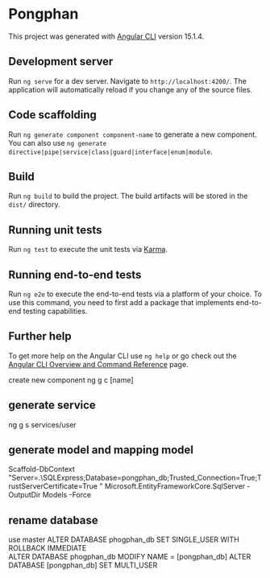# Pongphan

This project was generated with [Angular CLI](https://github.com/angular/angular-cli) version 15.1.4.

## Development server

Run `ng serve` for a dev server. Navigate to `http://localhost:4200/`. The application will automatically reload if you change any of the source files.

## Code scaffolding

Run `ng generate component component-name` to generate a new component. You can also use `ng generate directive|pipe|service|class|guard|interface|enum|module`.

## Build

Run `ng build` to build the project. The build artifacts will be stored in the `dist/` directory.

## Running unit tests

Run `ng test` to execute the unit tests via [Karma](https://karma-runner.github.io).

## Running end-to-end tests

Run `ng e2e` to execute the end-to-end tests via a platform of your choice. To use this command, you need to first add a package that implements end-to-end testing capabilities.

## Further help

To get more help on the Angular CLI use `ng help` or go check out the [Angular CLI Overview and Command Reference](https://angular.io/cli) page.

create new component
ng g c [name]

## generate service

ng g s services/user

## generate model and mapping model

Scaffold-DbContext "Server=.\SQLExpress;Database=pongphan_db;Trusted_Connection=True;TrustServerCertificate=True
" Microsoft.EntityFrameworkCore.SqlServer -OutputDir Models -Force

## rename database

use master
ALTER DATABASE phogphan_db SET SINGLE_USER WITH ROLLBACK IMMEDIATE  
ALTER DATABASE phogphan_db MODIFY NAME = [pongphan_db]
ALTER DATABASE [pongphan_db] SET MULTI_USER
